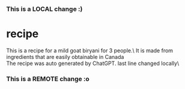 ### This is a LOCAL change :)
# recipe
This is a recipe for a mild goat biryani for 3 people.\ 
It is made from ingredients that are easily obtainable in Canada\
The recipe was auto generated by ChatGPT. last line changed locally\
### This is a REMOTE change :o

